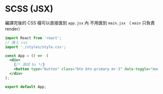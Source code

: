# SCSS (JSX)
編譯完後的 CSS 檔可以直接匯到 `app.jsx` 內
不用匯到 `main.jsx` （ `main` 只負責 render）

```jsx
import React from 'react';
// 匯入 css 
import './styles/style.css';

const App = () =>  (
  <div>
    {/* 測試 bs */}
    <button type="button" class="btn btn-primary mr-3" data-toggle="modal" data-target="#exampleModal">Toggle example modal</button>
  </div>
);

export default App; 
```